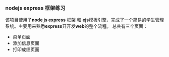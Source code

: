 ### nodejs express 框架练习
该项目使用了**node js express** 框架 和 **ejs**模板引擎，完成了一个简易的学生管理系统。主要用来熟悉**express**开开发**web**的整个流程。
总共有三个页面：
+ 菜单页面
+ 添加信息页面
+ 打印成绩页面